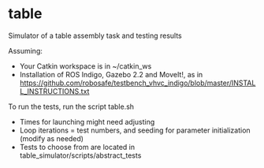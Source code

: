 # table
Simulator of a table assembly task and testing results

Assuming:
- Your Catkin workspace is in ~/catkin_ws
- Installation of ROS Indigo, Gazebo 2.2 and MoveIt!, as in https://github.com/robosafe/testbench_vhvc_indigo/blob/master/INSTALL_INSTRUCTIONS.txt

To run the tests, run the script table.sh
- Times for launching might need adjusting
- Loop iterations = test numbers, and seeding for parameter initialization (modify as needed)
- Tests to choose from are located in table_simulator/scripts/abstract_tests


